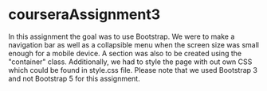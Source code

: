 # courseraAssignment3

In this assignment the goal was to use Bootstrap. We were to make a navigation bar as well as a collapsible menu when the screen size was small enough for a mobile device. A section was also to be created using the "container" class. Additionally, we had to style the page with out own CSS which could be found in style.css file. Please note that we used Bootstrap 3 and not Bootstrap 5 for this assignment. 
